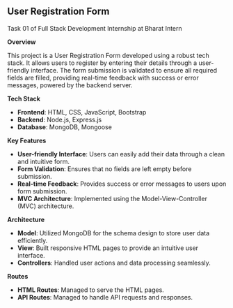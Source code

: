 ## User Registration Form
Task 01 of Full Stack Development Internship at Bharat Intern

**Overview**

This project is a User Registration Form developed using a robust tech stack. It allows users to register by entering their details through a user-friendly interface. The form submission is validated to ensure all required fields are filled, providing real-time feedback with success or error messages, powered by the backend server.

**Tech Stack**
- **Frontend**: HTML, CSS, JavaScript, Bootstrap
- **Backend**: Node.js, Express.js
- **Database**: MongoDB, Mongoose

**Key Features**
- **User-friendly Interface**: Users can easily add their data through a clean and intuitive form.
- **Form Validation**: Ensures that no fields are left empty before submission.
- **Real-time Feedback**: Provides success or error messages to users upon form submission.
- **MVC Architecture**: Implemented using the Model-View-Controller (MVC) architecture.

**Architecture**
- **Model**: Utilized MongoDB for the schema design to store user data efficiently.
- **View**: Built responsive HTML pages to provide an intuitive user interface.
- **Controllers**: Handled user actions and data processing seamlessly.

**Routes**
- **HTML Routes**: Managed to serve the HTML pages.
- **API Routes**: Managed to handle API requests and responses.

